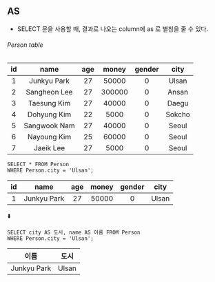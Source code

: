 ## AS

- SELECT 문을 사용할 때, 결과로 나오는 column에 as 로 별칭을 줄 수 있다.

###### Person table

| id  |     name     | age | money  | gender |  city  |
| :-: | :----------: | :-: | :----: | :----: | :----: |
|  1  | Junkyu Park  | 27  | 50000  |   0    | Ulsan  |
|  2  | Sangheon Lee | 27  | 300000 |   0    | Ansan  |
|  3  | Taesung Kim  | 27  | 40000  |   0    | Daegu  |
|  4  | Dohyung Kim  | 22  |  5000  |   0    | Sokcho |
|  5  | Sangwook Nam | 27  | 40000  |   0    | Seoul  |
|  6  | Nayoung Kim  | 25  | 60000  |   0    | Seoul  |
|  7  |  Jaeik Lee   | 27  |  5000  |   0    | Seoul  |

```
SELECT * FROM Person
WHERE Person.city = 'Ulsan';
```

| id  |    name     | age | money | gender | city  |
| :-: | :---------: | :-: | :---: | :----: | :---: |
|  1  | Junkyu Park | 27  | 50000 |   0    | Ulsan |

⬇️

```
SELECT city AS 도시, name AS 이름 FROM Person
WHERE Person.city = 'Ulsan';
```

|    이름     | 도시  |
| :---------: | :---: |
| Junkyu Park | Ulsan |
